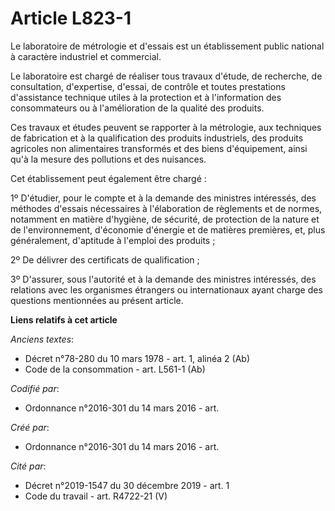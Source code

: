 # Article L823-1

Le laboratoire de métrologie et d'essais est un établissement public national à caractère industriel et commercial.

Le laboratoire est chargé de réaliser tous travaux d'étude, de recherche, de consultation, d'expertise, d'essai, de contrôle
et toutes prestations d'assistance technique utiles à la protection et à l'information des consommateurs ou à l'amélioration
de la qualité des produits.

Ces travaux et études peuvent se rapporter à la métrologie, aux techniques de fabrication et à la qualification des produits
industriels, des produits agricoles non alimentaires transformés et des biens d'équipement, ainsi qu'à la mesure des
pollutions et des nuisances.

Cet établissement peut également être chargé :

1º D'étudier, pour le compte et à la demande des ministres intéressés, des méthodes d'essais nécessaires à l'élaboration de
règlements et de normes, notamment en matière d'hygiène, de sécurité, de protection de la nature et de l'environnement,
d'économie d'énergie et de matières premières, et, plus généralement, d'aptitude à l'emploi des produits ;

2º De délivrer des certificats de qualification ;

3º D'assurer, sous l'autorité et à la demande des ministres intéressés, des relations avec les organismes étrangers ou
internationaux ayant charge des questions mentionnées au présent article.

**Liens relatifs à cet article**

_Anciens textes_:

  - Décret n°78-280 du 10 mars 1978 - art. 1, alinéa 2 (Ab)
  - Code de la consommation - art. L561-1 (Ab)

_Codifié par_:

  - Ordonnance n°2016-301 du 14 mars 2016 - art.

_Créé par_:

  - Ordonnance n°2016-301 du 14 mars 2016 - art.

_Cité par_:

  - Décret n°2019-1547 du 30 décembre 2019 - art. 1
  - Code du travail - art. R4722-21 (V)

